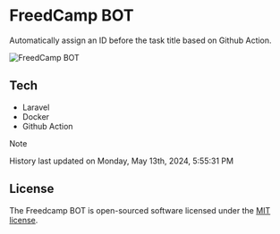 # FreedCamp BOT

Automatically assign an ID before the task title based on Github Action.

![FreedCamp BOT](https://repository-images.githubusercontent.com/737932867/7d34798b-2680-471c-b089-a78a718d3d6a)

## Tech

- Laravel
- Docker
- Github Action

> [!NOTE]  
> History last updated on Monday, May 13th, 2024, 5:55:31 PM

## License

The Freedcamp BOT is open-sourced software licensed under the [MIT license](https://opensource.org/licenses/MIT).
